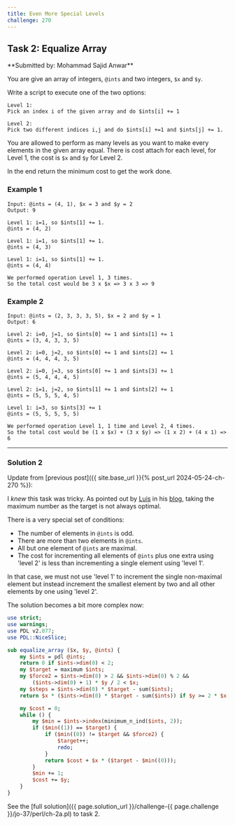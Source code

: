 ```yaml
---
title: Even More Special Levels
challenge: 270
---
```

<h2 id="task-2">
Task 2: Equalize Array
</h2>
**Submitted by: Mohammad Sajid Anwar**

You are give an array of integers, `@ints` and two integers, `$x` and `$y`.

Write a script to execute one of the two options:

```
Level 1:
Pick an index i of the given array and do $ints[i] += 1

Level 2:
Pick two different indices i,j and do $ints[i] +=1 and $ints[j] += 1.
```

You are allowed to perform as many levels as you want to make every elements in the given array equal. There is cost attach for each level, for Level 1, the cost is `$x` and `$y` for Level 2.

In the end return the minimum cost to get the work done.

### Example 1
```
Input: @ints = (4, 1), $x = 3 and $y = 2
Output: 9

Level 1: i=1, so $ints[1] += 1.
@ints = (4, 2)

Level 1: i=1, so $ints[1] += 1.
@ints = (4, 3)

Level 1: i=1, so $ints[1] += 1.
@ints = (4, 4)

We performed operation Level 1, 3 times.
So the total cost would be 3 x $x => 3 x 3 => 9
```
### Example 2
```
Input: @ints = (2, 3, 3, 3, 5), $x = 2 and $y = 1
Output: 6

Level 2: i=0, j=1, so $ints[0] += 1 and $ints[1] += 1
@ints = (3, 4, 3, 3, 5)

Level 2: i=0, j=2, so $ints[0] += 1 and $ints[2] += 1
@ints = (4, 4, 4, 3, 5)

Level 2: i=0, j=3, so $ints[0] += 1 and $ints[3] += 1
@ints = (5, 4, 4, 4, 5)

Level 2: i=1, j=2, so $ints[1] += 1 and $ints[2] += 1
@ints = (5, 5, 5, 4, 5)

Level 1: i=3, so $ints[3] += 1
@ints = (5, 5, 5, 5, 5)

We performed operation Level 1, 1 time and Level 2, 4 times.
So the total cost would be (1 x $x) + (3 x $y) => (1 x 2) + (4 x 1) => 6
```
---
### Solution 2
Update from [previous post]({{ site.base_url }}{% post_url 2024-05-24-ch-270 %}):  

I *knew* this task was tricky.
As pointed out by [Luis](https://github.com/wlmb) in his [blog](https://wlmb.github.io/2024/05/20/PWC270/), taking the maximum number as the target is not always optimal.

There is a very special set of conditions:
- The number of elements in `@ints` is odd.
- There are more than two elements in `@ints`.
- All but one element of `@ints` are maximal.
- The cost for incrementing all elements of `@ints` plus one extra using 'level 2' is less than incrementing a single element using 'level 1'.

In that case, we must not use 'level 1' to increment the single non-maximal element but instead increment the smallest element by two and all other elements by one using 'level 2'.

The solution becomes a bit more complex now:
```perl
use strict;
use warnings;
use PDL v2.077;
use PDL::NiceSlice;

sub equalize_array ($x, $y, @ints) {
    my $ints = pdl @ints;
    return 0 if $ints->dim(0) < 2;
    my $target = maximum $ints;
    my $force2 = $ints->dim(0) > 2 && $ints->dim(0) % 2 &&
        ($ints->dim(0) + 1) * $y / 2 < $x;
    my $steps = $ints->dim(0) * $target - sum($ints);
    return $x * ($ints->dim(0) * $target - sum($ints)) if $y >= 2 * $x;

    my $cost = 0;
    while () {
        my $min = $ints->index(minimum_n_ind($ints, 2));
        if ($min((1)) == $target) {
            if ($min((0)) != $target && $force2) {
                $target++;
                redo;
            }
            return $cost + $x * ($target - $min((0)));
        }
        $min += 1;
        $cost += $y;
    }
}
```

See the [full solution]({{ page.solution_url }}/challenge-{{ page.challenge }}/jo-37/perl/ch-2a.pl) to task 2.
